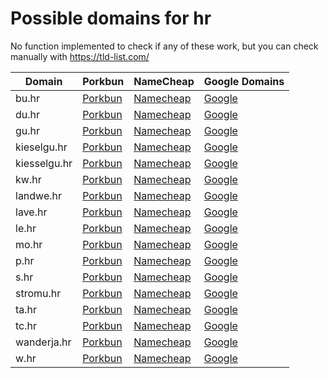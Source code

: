# Possible domains for hr

No function implemented to check if any of these work, but you can check manually with https://tld-list.com/

| Domain | Porkbun | NameCheap | Google Domains |
|---|---|---|---|
| bu.hr | [Porkbun](https://porkbun.com/checkout/search?prb=e814663da1&tlds=&idnLanguage=&search=search&q=bu.hr) | [Namecheap](https://www.namecheap.com/domains/registration/results/?domain=bu.hr) | [Google](https://domains.google.com/registrar/search?searchTerm=bu.hr) |
| du.hr | [Porkbun](https://porkbun.com/checkout/search?prb=e814663da1&tlds=&idnLanguage=&search=search&q=du.hr) | [Namecheap](https://www.namecheap.com/domains/registration/results/?domain=du.hr) | [Google](https://domains.google.com/registrar/search?searchTerm=du.hr) |
| gu.hr | [Porkbun](https://porkbun.com/checkout/search?prb=e814663da1&tlds=&idnLanguage=&search=search&q=gu.hr) | [Namecheap](https://www.namecheap.com/domains/registration/results/?domain=gu.hr) | [Google](https://domains.google.com/registrar/search?searchTerm=gu.hr) |
| kieselgu.hr | [Porkbun](https://porkbun.com/checkout/search?prb=e814663da1&tlds=&idnLanguage=&search=search&q=kieselgu.hr) | [Namecheap](https://www.namecheap.com/domains/registration/results/?domain=kieselgu.hr) | [Google](https://domains.google.com/registrar/search?searchTerm=kieselgu.hr) |
| kiesselgu.hr | [Porkbun](https://porkbun.com/checkout/search?prb=e814663da1&tlds=&idnLanguage=&search=search&q=kiesselgu.hr) | [Namecheap](https://www.namecheap.com/domains/registration/results/?domain=kiesselgu.hr) | [Google](https://domains.google.com/registrar/search?searchTerm=kiesselgu.hr) |
| kw.hr | [Porkbun](https://porkbun.com/checkout/search?prb=e814663da1&tlds=&idnLanguage=&search=search&q=kw.hr) | [Namecheap](https://www.namecheap.com/domains/registration/results/?domain=kw.hr) | [Google](https://domains.google.com/registrar/search?searchTerm=kw.hr) |
| landwe.hr | [Porkbun](https://porkbun.com/checkout/search?prb=e814663da1&tlds=&idnLanguage=&search=search&q=landwe.hr) | [Namecheap](https://www.namecheap.com/domains/registration/results/?domain=landwe.hr) | [Google](https://domains.google.com/registrar/search?searchTerm=landwe.hr) |
| lave.hr | [Porkbun](https://porkbun.com/checkout/search?prb=e814663da1&tlds=&idnLanguage=&search=search&q=lave.hr) | [Namecheap](https://www.namecheap.com/domains/registration/results/?domain=lave.hr) | [Google](https://domains.google.com/registrar/search?searchTerm=lave.hr) |
| le.hr | [Porkbun](https://porkbun.com/checkout/search?prb=e814663da1&tlds=&idnLanguage=&search=search&q=le.hr) | [Namecheap](https://www.namecheap.com/domains/registration/results/?domain=le.hr) | [Google](https://domains.google.com/registrar/search?searchTerm=le.hr) |
| mo.hr | [Porkbun](https://porkbun.com/checkout/search?prb=e814663da1&tlds=&idnLanguage=&search=search&q=mo.hr) | [Namecheap](https://www.namecheap.com/domains/registration/results/?domain=mo.hr) | [Google](https://domains.google.com/registrar/search?searchTerm=mo.hr) |
| p.hr | [Porkbun](https://porkbun.com/checkout/search?prb=e814663da1&tlds=&idnLanguage=&search=search&q=p.hr) | [Namecheap](https://www.namecheap.com/domains/registration/results/?domain=p.hr) | [Google](https://domains.google.com/registrar/search?searchTerm=p.hr) |
| s.hr | [Porkbun](https://porkbun.com/checkout/search?prb=e814663da1&tlds=&idnLanguage=&search=search&q=s.hr) | [Namecheap](https://www.namecheap.com/domains/registration/results/?domain=s.hr) | [Google](https://domains.google.com/registrar/search?searchTerm=s.hr) |
| stromu.hr | [Porkbun](https://porkbun.com/checkout/search?prb=e814663da1&tlds=&idnLanguage=&search=search&q=stromu.hr) | [Namecheap](https://www.namecheap.com/domains/registration/results/?domain=stromu.hr) | [Google](https://domains.google.com/registrar/search?searchTerm=stromu.hr) |
| ta.hr | [Porkbun](https://porkbun.com/checkout/search?prb=e814663da1&tlds=&idnLanguage=&search=search&q=ta.hr) | [Namecheap](https://www.namecheap.com/domains/registration/results/?domain=ta.hr) | [Google](https://domains.google.com/registrar/search?searchTerm=ta.hr) |
| tc.hr | [Porkbun](https://porkbun.com/checkout/search?prb=e814663da1&tlds=&idnLanguage=&search=search&q=tc.hr) | [Namecheap](https://www.namecheap.com/domains/registration/results/?domain=tc.hr) | [Google](https://domains.google.com/registrar/search?searchTerm=tc.hr) |
| wanderja.hr | [Porkbun](https://porkbun.com/checkout/search?prb=e814663da1&tlds=&idnLanguage=&search=search&q=wanderja.hr) | [Namecheap](https://www.namecheap.com/domains/registration/results/?domain=wanderja.hr) | [Google](https://domains.google.com/registrar/search?searchTerm=wanderja.hr) |
| w.hr | [Porkbun](https://porkbun.com/checkout/search?prb=e814663da1&tlds=&idnLanguage=&search=search&q=w.hr) | [Namecheap](https://www.namecheap.com/domains/registration/results/?domain=w.hr) | [Google](https://domains.google.com/registrar/search?searchTerm=w.hr) |
